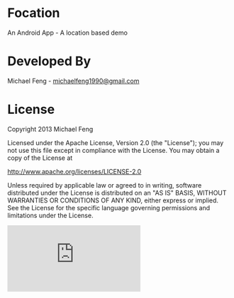 Focation
=========

An Android App - A location based demo

Developed By
=========
Michael Feng - michaelfeng1990@gmail.com

License
=========
Copyright 2013 Michael Feng

Licensed under the Apache License, Version 2.0 (the "License");
you may not use this file except in compliance with the License.
You may obtain a copy of the License at

   http://www.apache.org/licenses/LICENSE-2.0

Unless required by applicable law or agreed to in writing, software
distributed under the License is distributed on an "AS IS" BASIS,
WITHOUT WARRANTIES OR CONDITIONS OF ANY KIND, either express or implied.
See the License for the specific language governing permissions and
limitations under the License.

[![Analytics](https://ga-beacon.appspot.com/UA-46892313-1/android-focation/README.md)](https://github.com/michaelfeng/android-focation)
